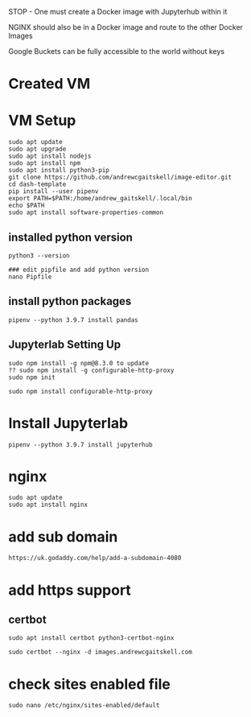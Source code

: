 STOP - One must create a Docker image with Jupyterhub within it

NGINX should also be in a Docker image and route to the other Docker Images

Google Buckets can be fully accessible to the world without keys




# Created VM

# VM Setup

    sudo apt update
    sudo apt upgrade
    sudo apt install nodejs
    sudo apt install npm
    sudo apt install python3-pip
    git clone https://github.com/andrewcgaitskell/image-editor.git
    cd dash-template
    pip install --user pipenv
    export PATH=$PATH:/home/andrew_gaitskell/.local/bin
    echo $PATH
    sudo apt install software-properties-common
    
## installed python version

    python3 --version
    
    ### edit pipfile and add python version
    nano Pipfile
    
## install python packages

    pipenv --python 3.9.7 install pandas
    
## Jupyterlab Setting Up

    sudo npm install -g npm@8.3.0 to update
    ?? sudo npm install -g configurable-http-proxy
    sudo npm init
  
    sudo npm install configurable-http-proxy

  
# Install Jupyterlab

    pipenv --python 3.9.7 install jupyterhub


# nginx

    sudo apt update
    sudo apt install nginx
    
# add sub domain

    https://uk.godaddy.com/help/add-a-subdomain-4080
    

# add https support

## certbot

    sudo apt install certbot python3-certbot-nginx

    sudo certbot --nginx -d images.andrewcgaitskell.com

# check sites enabled file

    sudo nano /etc/nginx/sites-enabled/default

